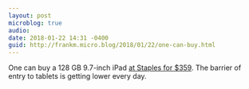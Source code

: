 ```yaml
---
layout: post
microblog: true
audio: 
date: 2018-01-22 14:31 -0400
guid: http://frankm.micro.blog/2018/01/22/one-can-buy.html
---
```

One can buy a 128 GB 9.7-inch iPad [at Staples for $359](https://www.macrumors.com/2018/01/22/target-apple-watch-series-1-staples/). The barrier of entry to tablets is getting lower every day. 
